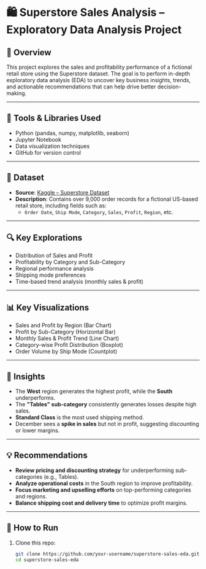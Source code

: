 # 🛍️ Superstore Sales Analysis – Exploratory Data Analysis Project

## 📌 Overview

This project explores the sales and profitability performance of a fictional retail store using the Superstore dataset. The goal is to perform in-depth exploratory data analysis (EDA) to uncover key business insights, trends, and actionable recommendations that can help drive better decision-making.

---

## 🧰 Tools & Libraries Used

- Python (pandas, numpy, matplotlib, seaborn)
- Jupyter Notebook
- Data visualization techniques
- GitHub for version control

---

## 📂 Dataset

- **Source**: [Kaggle – Superstore Dataset](https://www.kaggle.com/datasets/vivek468/superstore-dataset-final)
- **Description**: Contains over 9,000 order records for a fictional US-based retail store, including fields such as:
  - `Order Date`, `Ship Mode`, `Category`, `Sales`, `Profit`, `Region`, etc.

---

## 🔍 Key Explorations

- Distribution of Sales and Profit
- Profitability by Category and Sub-Category
- Regional performance analysis
- Shipping mode preferences
- Time-based trend analysis (monthly sales & profit)

---

## 📊 Key Visualizations

- Sales and Profit by Region (Bar Chart)
- Profit by Sub-Category (Horizontal Bar)
- Monthly Sales & Profit Trend (Line Chart)
- Category-wise Profit Distribution (Boxplot)
- Order Volume by Ship Mode (Countplot)

---

## 🧠 Insights

- The **West** region generates the highest profit, while the **South** underperforms.
- The **"Tables" sub-category** consistently generates losses despite high sales.
- **Standard Class** is the most used shipping method.
- December sees a **spike in sales** but not in profit, suggesting discounting or lower margins.

---

## 💡 Recommendations

- **Review pricing and discounting strategy** for underperforming sub-categories (e.g., Tables).
- **Analyze operational costs** in the South region to improve profitability.
- **Focus marketing and upselling efforts** on top-performing categories and regions.
- **Balance shipping cost and delivery time** to optimize profit margins.

---

## 🚀 How to Run

1. Clone this repo:
   ```bash
   git clone https://github.com/your-username/superstore-sales-eda.git
   cd superstore-sales-eda
